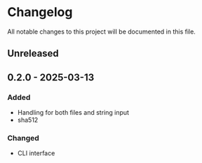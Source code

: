 <!--
SPDX-FileCopyrightText: 2025 Eric Neidhardt
SPDX-License-Identifier: CC-BY-4.0
-->
<!-- markdownlint-disable MD022 MD032 MD024-->
# Changelog

All notable changes to this project will be documented in this file.

## Unreleased
## 0.2.0 - 2025-03-13
### Added
* Handling for both files and string input
* sha512
### Changed
* CLI interface
